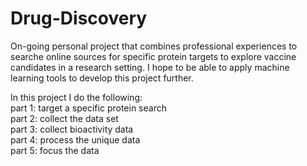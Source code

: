 # Drug-Discovery

On-going personal project that combines professional experiences to searche online sources for specific protein targets to explore vaccine candidates in a research setting. I hope to be able to apply machine learning tools to develop this project further. 

In this project I do the following: <br>
part 1: target a specific protein search <br> 
part 2: collect the data set <br>
part 3: collect bioactivity data <br>
part 4: process the unique data <br>
part 5: focus the data <br>
